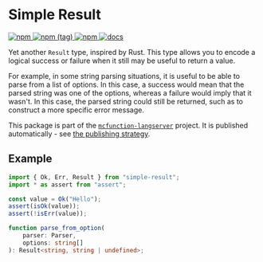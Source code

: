 # Simple Result

[ ![npm](https://img.shields.io/npm/v/simple-result.svg?style=flat-square) ![npm (tag)](https://img.shields.io/npm/v/simple-result/master.svg?style=flat-square) ![npm](https://img.shields.io/npm/dt/simple-result.svg?style=flat-square) ](http://npm.im/simple-result)
[![docs](https://img.shields.io/badge/docs-TypeDoc-blueviolet.svg?style=flat-square)](http://levertion.github.io/mcfunction/result)

Yet another `Result` type, inspired by Rust. This type allows you to encode a
logical success or failure when it still may be useful to return a value.

For example, in some string parsing situations, it is useful to be able to parse
from a list of options. In this case, a success would mean that the parsed
string was one of the options, whereas a failure would imply that it wasn't. In
this case, the parsed string could still be returned, such as to construct a
more specific error message.

This package is part of the
[`mcfunction-langserver`](https://github.com/Levertion/mcfunction) project. It
is published automatically - see
[the publishing strategy](https://github.com/Levertion/mcfunction#publishing-strategy).

## Example

```ts
import { Ok, Err, Result } from "simple-result";
import * as assert from "assert";

const value = Ok("Hello");
assert(isOk(value));
assert(!isErr(value));

function parse_from_option(
    parser: Parser,
    options: string[]
): Result<string, string | undefined>;
```
